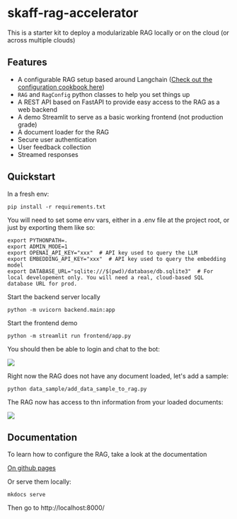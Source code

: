 # skaff-rag-accelerator


This is a starter kit to deploy a modularizable RAG locally or on the cloud (or across multiple clouds)

## Features

- A configurable RAG setup based around Langchain ([Check out the configuration cookbook here](https://artefactory.github.io/skaff-rag-accelerator/cookbook/))
- `RAG` and `RagConfig` python classes to help you set things up
- A REST API based on FastAPI to provide easy access to the RAG as a web backend
- A demo Streamlit to serve as a basic working frontend (not production grade)
- A document loader for the RAG
- Secure user authentication
- User feedback collection
- Streamed responses

## Quickstart

In a fresh env:
```shell
pip install -r requirements.txt
```

You will need to set some env vars, either in a .env file at the project root, or just by exporting them like so:
```shell
export PYTHONPATH=.
export ADMIN_MODE=1
export OPENAI_API_KEY="xxx"  # API key used to query the LLM
export EMBEDDING_API_KEY="xxx"  # API key used to query the embedding model
export DATABASE_URL="sqlite:///$(pwd)/database/db.sqlite3"  # For local developement only. You will need a real, cloud-based SQL database URL for prod.
```

Start the backend server locally
```shell
python -m uvicorn backend.main:app
```

Start the frontend demo
```shell
python -m streamlit run frontend/app.py
```

You should then be able to login and chat to the bot:

![](docs/login_and_chat.gif)

Right now the RAG does not have any document loaded, let's add a sample:
```shell
python data_sample/add_data_sample_to_rag.py
```

The RAG now has access to thn information from your loaded documents:

![](docs/query_with_knowledge.gif)

## Documentation

To learn how to configure the RAG, take a look at the documentation

[On github pages](https://artefactory.github.io/skaff-rag-accelerator/)

Or serve them locally:
```shell
mkdocs serve
```
Then go to http://localhost:8000/

